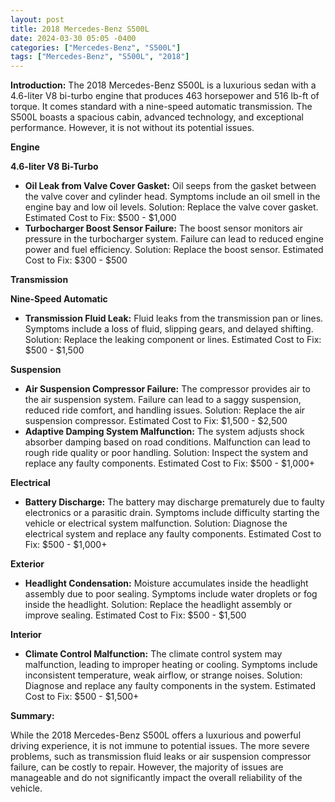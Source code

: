 ```yaml
---
layout: post
title: 2018 Mercedes-Benz S500L
date: 2024-03-30 05:05 -0400
categories: ["Mercedes-Benz", "S500L"]
tags: ["Mercedes-Benz", "S500L", "2018"]
---
```

**Introduction:**
The 2018 Mercedes-Benz S500L is a luxurious sedan with a 4.6-liter V8 bi-turbo engine that produces 463 horsepower and 516 lb-ft of torque. It comes standard with a nine-speed automatic transmission. The S500L boasts a spacious cabin, advanced technology, and exceptional performance. However, it is not without its potential issues.

**Engine**

**4.6-liter V8 Bi-Turbo**
* **Oil Leak from Valve Cover Gasket:** Oil seeps from the gasket between the valve cover and cylinder head. Symptoms include an oil smell in the engine bay and low oil levels. Solution: Replace the valve cover gasket. Estimated Cost to Fix: $500 - $1,000
* **Turbocharger Boost Sensor Failure:** The boost sensor monitors air pressure in the turbocharger system. Failure can lead to reduced engine power and fuel efficiency. Solution: Replace the boost sensor. Estimated Cost to Fix: $300 - $500

**Transmission**

**Nine-Speed Automatic**
* **Transmission Fluid Leak:** Fluid leaks from the transmission pan or lines. Symptoms include a loss of fluid, slipping gears, and delayed shifting. Solution: Replace the leaking component or lines. Estimated Cost to Fix: $500 - $1,500

**Suspension**

* **Air Suspension Compressor Failure:** The compressor provides air to the air suspension system. Failure can lead to a saggy suspension, reduced ride comfort, and handling issues. Solution: Replace the air suspension compressor. Estimated Cost to Fix: $1,500 - $2,500
* **Adaptive Damping System Malfunction:** The system adjusts shock absorber damping based on road conditions. Malfunction can lead to rough ride quality or poor handling. Solution: Inspect the system and replace any faulty components. Estimated Cost to Fix: $500 - $1,000+

**Electrical**

* **Battery Discharge:** The battery may discharge prematurely due to faulty electronics or a parasitic drain. Symptoms include difficulty starting the vehicle or electrical system malfunction. Solution: Diagnose the electrical system and replace any faulty components. Estimated Cost to Fix: $500 - $1,000+

**Exterior**

* **Headlight Condensation:** Moisture accumulates inside the headlight assembly due to poor sealing. Symptoms include water droplets or fog inside the headlight. Solution: Replace the headlight assembly or improve sealing. Estimated Cost to Fix: $500 - $1,500

**Interior**

* **Climate Control Malfunction:** The climate control system may malfunction, leading to improper heating or cooling. Symptoms include inconsistent temperature, weak airflow, or strange noises. Solution: Diagnose and replace any faulty components in the system. Estimated Cost to Fix: $500 - $1,500+

**Summary:**

While the 2018 Mercedes-Benz S500L offers a luxurious and powerful driving experience, it is not immune to potential issues. The more severe problems, such as transmission fluid leaks or air suspension compressor failure, can be costly to repair. However, the majority of issues are manageable and do not significantly impact the overall reliability of the vehicle.
